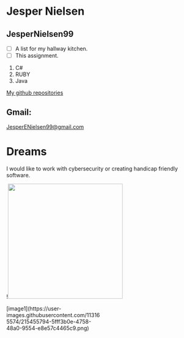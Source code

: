 # Jesper Nielsen
## JesperNielsen99

- [ ] A list for my hallway kitchen.
- [ ] This assignment.

1. C#
2. RUBY
3. Java

[My github repositories](https://github.com/JesperNielsen99?tab=repositories)

## Gmail: 
JesperENielsen99@gmail.com

# Dreams
I would like to work with cybersecurity or creating handicap friendly software.

!<img width="300px" src="https://user-images.githubusercontent.com/113165574/215455794-5fff3b0e-4758-48a0-9554-e8e57c4465c9.png"/>
<div style="width:50%">[image1](https://user-images.githubusercontent.com/113165574/215455794-5fff3b0e-4758-48a0-9554-e8e57c4465c9.png)

